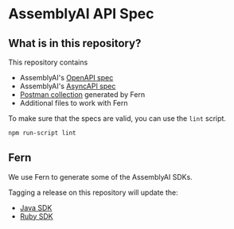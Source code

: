 # AssemblyAI API Spec
## What is in this repository?

This repository contains

- AssemblyAI's [OpenAPI spec](./openapi.yml)
- AssemblyAI's [AsyncAPI spec](./asyncapi.yml)
- [Postman collection](./postman/collection.json) generated by Fern
- Additional files to work with Fern

To make sure that the specs are valid, you can use the `lint` script.

```bash
npm run-script lint
```

## Fern

We use Fern to generate some of the AssemblyAI SDKs.

Tagging a release on this repository will update the:
  - [Java SDK](https://github.com/AssemblyAI/assemblyai-java-sdk)
  - [Ruby SDK](https://github.com/AssemblyAI/assemblyai-ruby-sdk)
